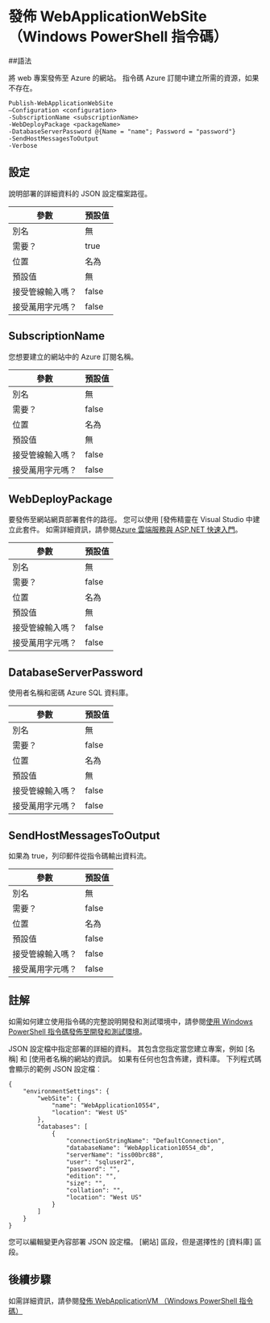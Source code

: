<properties
   pageTitle="發佈 WebApplicationWebSite （Windows PowerShell 指令碼） |Microsoft Azure"
   description="瞭解如何將 web 專案發佈至 Azure 的網站。 這個指令碼 Azure 訂閱中建立所需的資源，如果不存在。"
   services="visual-studio-online"
   documentationCenter="na"
   authors="TomArcher"
   manager="douge"
   editor="" />
<tags
   ms.service="multiple"
   ms.devlang="dotnet"
   ms.topic="article"
   ms.tgt_pltfrm="na"
   ms.workload="multiple"
   ms.date="08/15/2016"
   ms.author="tarcher" />

# <a name="publish-webapplicationwebsite-windows-powershell-script"></a>發佈 WebApplicationWebSite （Windows PowerShell 指令碼）

##<a name="syntax"></a>語法

將 web 專案發佈至 Azure 的網站。 指令碼 Azure 訂閱中建立所需的資源，如果不存在。

    Publish-WebApplicationWebSite
    –Configuration <configuration>
    -SubscriptionName <subscriptionName>
    -WebDeployPackage <packageName>
    -DatabaseServerPassword @{Name = "name"; Password = "password"}
    -SendHostMessagesToOutput
    -Verbose


## <a name="configuration"></a>設定

說明部署的詳細資料的 JSON 設定檔案路徑。

|參數|預設值|
|---|---|
|別名|無|
|需要？|true|
|位置|名為|
|預設值|無|
|接受管線輸入嗎？|false|
|接受萬用字元嗎？|false|

## <a name="subscriptionname"></a>SubscriptionName

您想要建立的網站中的 Azure 訂閱名稱。

|參數|預設值|
|---|---|
|別名|無|
|需要？|false|
|位置|名為|
|預設值|無|
|接受管線輸入嗎？|false|
|接受萬用字元嗎？|false|

## <a name="webdeploypackage"></a>WebDeployPackage

要發佈至網站網頁部署套件的路徑。 您可以使用 [發佈精靈在 Visual Studio 中建立此套件。 如需詳細資訊，請參閱[Azure 雲端服務與 ASP.NET 快速入門](http://go.microsoft.com/fwlink/p/?LinkID=623089)。

|參數|預設值|
|---|---|
|別名|無|
|需要？|false|
|位置|名為|
|預設值|無|
|接受管線輸入嗎？|false|
|接受萬用字元嗎？|false|

## <a name="databaseserverpassword"></a>DatabaseServerPassword

使用者名稱和密碼 Azure SQL 資料庫。

|參數|預設值|
|---|---|
|別名|無|
|需要？|false|
|位置|名為|
|預設值|無|
|接受管線輸入嗎？|false|
|接受萬用字元嗎？|false|

## <a name="sendhostmessagestooutput"></a>SendHostMessagesToOutput

如果為 true，列印郵件從指令碼輸出資料流。

|參數|預設值|
|---|---|
|別名|無|
|需要？|false|
|位置|名為|
|預設值|false|
|接受管線輸入嗎？|false|
|接受萬用字元嗎？|false|

## <a name="remarks"></a>註解

如需如何建立使用指令碼的完整說明開發和測試環境中，請參閱[使用 Windows PowerShell 指令碼發佈至開發和測試環境](vs-azure-tools-publishing-using-powershell-scripts.md)。

JSON 設定檔中指定部署的詳細的資料。 其包含您指定當您建立專案，例如 [名稱] 和 [使用者名稱的網站的資訊。 如果有任何也包含佈建，資料庫。 下列程式碼會顯示的範例 JSON 設定檔︰

    {
        "environmentSettings": {
            "webSite": {
                "name": "WebApplication10554",
                "location": "West US"
            },
            "databases": [
                {
                    "connectionStringName": "DefaultConnection",
                    "databaseName": "WebApplication10554_db",
                    "serverName": "iss00brc88",
                    "user": "sqluser2",
                    "password": "",
                    "edition": "",
                    "size": "",
                    "collation": "",
                    "location": "West US"
                }
            ]
        }
    }

您可以編輯變更內容部署 JSON 設定檔。 [網站] 區段，但是選擇性的 [資料庫] 區段。

## <a name="next-steps"></a>後續步驟

如需詳細資訊，請參閱[發佈 WebApplicationVM （Windows PowerShell 指令碼）](vs-azure-tools-publish-webapplicationvm.md)
